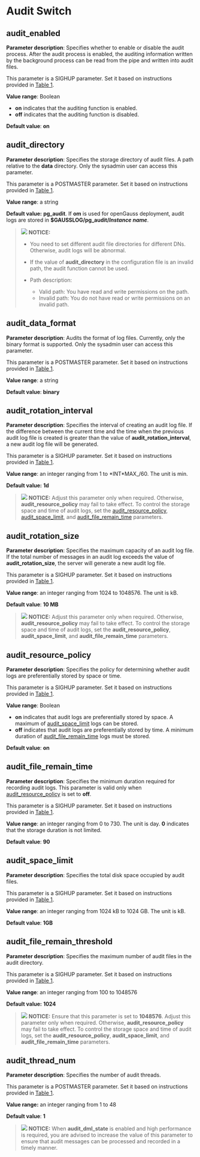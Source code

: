 # Audit Switch<a name="EN-US_TOPIC_0289900617"></a>

## audit\_enabled<a name="en-us_topic_0283137524_en-us_topic_0237124745_en-us_topic_0059777744_sb3d1b703f24c49f096b36087a60fdfcd"></a>

**Parameter description**: Specifies whether to enable or disable the audit process. After the audit process is enabled, the auditing information written by the background process can be read from the pipe and written into audit files.

This parameter is a SIGHUP parameter. Set it based on instructions provided in  [Table 1](../DatabaseAdministrationGuide/resetting-parameters.md#en-us_topic_0283137176_en-us_topic_0237121562_en-us_topic_0059777490_t91a6f212010f4503b24d7943aed6d846).

**Value range**: Boolean

-   **on**  indicates that the auditing function is enabled.
-   **off**  indicates that the auditing function is disabled.

**Default value**:  **on**

## audit\_directory<a name="en-us_topic_0283137524_en-us_topic_0237124745_en-us_topic_0059777744_sd283781eb52b490db30d6a5549f7db3e"></a>

**Parameter description**: Specifies the storage directory of audit files. A path relative to the  **data**  directory. Only the sysadmin user can access this parameter.

This parameter is a POSTMASTER parameter. Set it based on instructions provided in  [Table 1](../DatabaseAdministrationGuide/resetting-parameters.md#en-us_topic_0283137176_en-us_topic_0237121562_en-us_topic_0059777490_t91a6f212010f4503b24d7943aed6d846).

**Value range**: a string

**Default value:** **pg\_audit**. If **om** is used for openGauss deployment, audit logs are stored in **$GAUSSLOG/pg\_audit/*Instance name***.

> ![](public_sys-resources/icon-notice.gif) **NOTICE:**  
> 
> - You need to set different audit file directories for different DNs. Otherwise, audit logs will be abnormal.
>
> - If the value of **audit_directory** in the configuration file is an invalid path, the audit function cannot be used.
>
> - Path description:
>   - Valid path: You have read and write permissions on the path.
>   - Invalid path: You do not have read or write permissions on an invalid path.

## audit\_data\_format<a name="en-us_topic_0283137524_en-us_topic_0237124745_en-us_topic_0059777744_s4738964503be49cb9b7ecf100f25df0d"></a>

**Parameter description**: Audits the format of log files. Currently, only the binary format is supported. Only the sysadmin user can access this parameter.

This parameter is a POSTMASTER parameter. Set it based on instructions provided in  [Table 1](../DatabaseAdministrationGuide/resetting-parameters.md#en-us_topic_0283137176_en-us_topic_0237121562_en-us_topic_0059777490_t91a6f212010f4503b24d7943aed6d846).

**Value range**: a string

**Default value**:  **binary**

## audit\_rotation\_interval<a name="en-us_topic_0283137524_en-us_topic_0237124745_en-us_topic_0059777744_s5d4f1e0d25bc4bc7969bde761edabc2a"></a>

**Parameter description**: Specifies the interval of creating an audit log file. If the difference between the current time and the time when the previous audit log file is created is greater than the value of  **audit\_rotation\_interval**, a new audit log file will be generated.

This parameter is a SIGHUP parameter. Set it based on instructions provided in  [Table 1](../DatabaseAdministrationGuide/resetting-parameters.md#en-us_topic_0283137176_en-us_topic_0237121562_en-us_topic_0059777490_t91a6f212010f4503b24d7943aed6d846).

**Value range**: an integer ranging from 1 to  *INT\*MAX_/60. The unit is min.

**Default value:** **1d**

>![](public_sys-resources/icon-notice.gif) **NOTICE:** 
>Adjust this parameter only when required. Otherwise,  **audit\_resource\_policy**  may fail to take effect. To control the storage space and time of audit logs, set the  [audit\_resource\_policy](#en-us_topic_0283137524_en-us_topic_0237124745_section939915522551),  [audit\_space\_limit](#en-us_topic_0283137524_en-us_topic_0237124745_en-us_topic_0059777744_s167d5900250946bca199444c0617c714), and  [audit\_file\_remain\_time](#en-us_topic_0283137524_en-us_topic_0237124745_section149961828185211)  parameters.

## audit\_rotation\_size<a name="en-us_topic_0283137524_en-us_topic_0237124745_en-us_topic_0059777744_sf2c59b75a61e4e55933029c6b1e4ab96"></a>

**Parameter description**: Specifies the maximum capacity of an audit log file. If the total number of messages in an audit log exceeds the value of  **audit\_rotation\_size**, the server will generate a new audit log file.

This parameter is a SIGHUP parameter. Set it based on instructions provided in  [Table 1](../DatabaseAdministrationGuide/resetting-parameters.md#en-us_topic_0283137176_en-us_topic_0237121562_en-us_topic_0059777490_t91a6f212010f4503b24d7943aed6d846).

**Value range**: an integer ranging from 1024 to 1048576. The unit is kB.

**Default value**:  **10 MB**

>![](public_sys-resources/icon-notice.gif) **NOTICE:** 
>Adjust this parameter only when required. Otherwise,  **audit\_resource\_policy**  may fail to take effect. To control the storage space and time of audit logs, set the  **audit\_resource\_policy**,  **audit\_space\_limit**, and  **audit\_file\_remain\_time**  parameters.

## audit\_resource\_policy<a name="en-us_topic_0283137524_en-us_topic_0237124745_section939915522551"></a>

**Parameter description**: Specifies the policy for determining whether audit logs are preferentially stored by space or time.

This parameter is a SIGHUP parameter. Set it based on instructions provided in  [Table 1](../DatabaseAdministrationGuide/resetting-parameters.md#en-us_topic_0283137176_en-us_topic_0237121562_en-us_topic_0059777490_t91a6f212010f4503b24d7943aed6d846).

**Value range**: Boolean

-   **on**  indicates that audit logs are preferentially stored by space. A maximum of  [audit\_space\_limit](#en-us_topic_0283137524_en-us_topic_0237124745_en-us_topic_0059777744_s167d5900250946bca199444c0617c714)  logs can be stored. 
-   **off**  indicates that audit logs are preferentially stored by time. A minimum duration of  [audit\_file\_remain\_time](#en-us_topic_0283137524_en-us_topic_0237124745_section149961828185211)  logs must be stored.

**Default value**:  **on**

## audit\_file\_remain\_time<a name="en-us_topic_0283137524_en-us_topic_0237124745_section149961828185211"></a>

**Parameter description**: Specifies the minimum duration required for recording audit logs. This parameter is valid only when  [audit\_resource\_policy](#en-us_topic_0283137524_en-us_topic_0237124745_section939915522551)  is set to  **off**.

This parameter is a SIGHUP parameter. Set it based on instructions provided in  [Table 1](../DatabaseAdministrationGuide/resetting-parameters.md#en-us_topic_0283137176_en-us_topic_0237121562_en-us_topic_0059777490_t91a6f212010f4503b24d7943aed6d846).

**Value range**: an integer ranging from 0 to 730. The unit is day.  **0**  indicates that the storage duration is not limited.

**Default value**:  **90**

## audit\_space\_limit<a name="en-us_topic_0283137524_en-us_topic_0237124745_en-us_topic_0059777744_s167d5900250946bca199444c0617c714"></a>

**Parameter description**: Specifies the total disk space occupied by audit files.

This parameter is a SIGHUP parameter. Set it based on instructions provided in  [Table 1](../DatabaseAdministrationGuide/resetting-parameters.md#en-us_topic_0283137176_en-us_topic_0237121562_en-us_topic_0059777490_t91a6f212010f4503b24d7943aed6d846).

**Value range**: an integer ranging from 1024 kB to 1024 GB. The unit is kB.

**Default value**:  **1GB**

## audit\_file\_remain\_threshold<a name="en-us_topic_0283137524_en-us_topic_0237124745_en-us_topic_0059777744_s7fbbb3e514454b11aa33310454965b66"></a>

**Parameter description**: Specifies the maximum number of audit files in the audit directory.

This parameter is a SIGHUP parameter. Set it based on instructions provided in  [Table 1](../DatabaseAdministrationGuide/resetting-parameters.md#en-us_topic_0283137176_en-us_topic_0237121562_en-us_topic_0059777490_t91a6f212010f4503b24d7943aed6d846).

**Value range**: an integer ranging from 100 to 1048576

**Default value:** **1024**

>![](public_sys-resources/icon-notice.gif) **NOTICE:** 
>Ensure that this parameter is set to  **1048576**. Adjust this parameter only when required. Otherwise,  **audit\_resource\_policy**  may fail to take effect. To control the storage space and time of audit logs, set the  **audit\_resource\_policy**,  **audit\_space\_limit**, and  **audit\_file\_remain\_time**  parameters.

## audit\_thread\_num<a name="section119766534165"></a>

**Parameter description**: Specifies the number of audit threads.

This parameter is a POSTMASTER parameter. Set it based on instructions provided in  [Table 1](../DatabaseAdministrationGuide/resetting-parameters.md#en-us_topic_0283137176_en-us_topic_0237121562_en-us_topic_0059777490_t91a6f212010f4503b24d7943aed6d846).

**Value range:**  an integer ranging from 1 to 48

**Default value**:  **1**

>![](public_sys-resources/icon-notice.gif) **NOTICE:** 
>When  **audit\_dml\_state**  is enabled and high performance is required, you are advised to increase the value of this parameter to ensure that audit messages can be processed and recorded in a timely manner.
